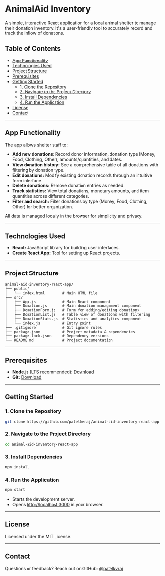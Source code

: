 # AnimalAid Inventory

A simple, interactive React application for a local animal shelter to manage their donation inventory. It's a user-friendly tool to accurately record and track the inflow of donations.

## Table of Contents

- [App Functionality](#app-functionality)
- [Technologies Used](#technologies-used)
- [Project Structure](#project-structure)
- [Prerequisites](#prerequisites)
- [Getting Started](#getting-started)
  - [1. Clone the Repository](#1-clone-the-repository)
  - [2. Navigate to the Project Directory](#2-navigate-to-the-project-directory)
  - [3. Install Dependencies](#3-install-dependencies)
  - [4. Run the Application](#4-run-the-application)
- [License](#license)
- [Contact](#contact)

---

## App Functionality

The app allows shelter staff to:

- **Add new donations:** Record donor information, donation type (Money, Food, Clothing, Other), amounts/quantities, and dates.
- **View donation history:** See a comprehensive table of all donations with filtering by donation type.
- **Edit donations:** Modify existing donation records through an intuitive form interface.
- **Delete donations:** Remove donation entries as needed.
- **Track statistics:** View total donations, monetary amounts, and item quantities across different categories.
- **Filter and search:** Filter donations by type (Money, Food, Clothing, Other) for better organization.

All data is managed locally in the browser for simplicity and privacy.

---

## Technologies Used

- **React:** JavaScript library for building user interfaces.
- **Create React App:** Tool for setting up React projects.

---

## Project Structure

```
animal-aid-inventory-react-app/
├── public/
│   └── index.html        # Main HTML file
├── src/
│   ├── App.js            # Main React component
│   ├── Donation.js       # Main donation management component
│   ├── DonationForm.js   # Form for adding/editing donations
│   ├── DonationList.js   # Table view of donations with filtering
│   ├── DonationStats.js  # Statistics and analytics component
│   └── index.js          # Entry point
├── .gitignore            # Git ignore rules
├── package.json          # Project metadata & dependencies
├── package-lock.json     # Dependency versions
└── README.md             # Project documentation
```

---

## Prerequisites

- **Node.js** (LTS recommended): [Download](https://nodejs.org/)
- **Git:** [Download](https://git-scm.com/downloads)

---

## Getting Started

### 1. Clone the Repository

```bash
git clone https://github.com/patelkvraj/animal-aid-inventory-react-app.git
```

### 2. Navigate to the Project Directory

```bash
cd animal-aid-inventory-react-app
```

### 3. Install Dependencies

```bash
npm install
```

### 4. Run the Application

```bash
npm start
```

- Starts the development server.
- Opens [http://localhost:3000](http://localhost:3000) in your browser.

---

## License

Licensed under the MIT License.

---

## Contact

Questions or feedback? Reach out on GitHub: [@patelkvraj](https://github.com/patelkvraj)
